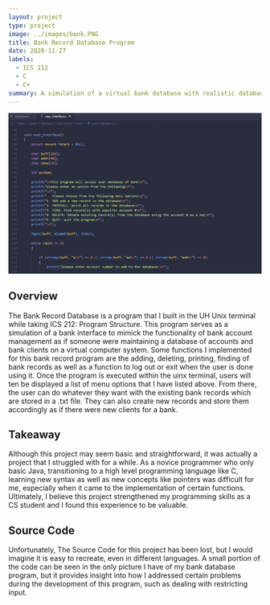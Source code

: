 ```yaml
---
layout: project
type: project
image: ../images/bank.PNG
title: Bank Record Database Program
date: 2020-11-27
labels:
  - ICS 212
  - C
  - C+
summary: A simulation of a virtual bank database with realistic database functions.
---
```


<img class="ui image" src="../images/bank.PNG">

## Overview

The Bank Record Database is a program that I built in the UH Unix terminal while taking ICS 212: Program Structure. This program serves as a simulation of a bank interface to mimick the functionality of bank account management as if someone were maintaining a database of accounts and bank clients on a virtual computer system. Some functions I implemented for this bank record program are the adding, deleting, printing, finding of bank records as well as a function to log out or exit when the user is done using it. Once the program is executed within the uinx terminal, users will ten be displayed a list of menu options that I have listed above. From there, the user can do whatever they want with the existing bank records which are stored in a .txt file. They can also create new records and store them accordingly as if there were new clients for a bank.

## Takeaway

Although this project may seem basic and straightforward, it was actually a project that I struggled with for a while. As a novice programmer who only basic Java, transitioning to a high level programming language like C, learning new syntax as well as new concepts like pointers was difficult for me, especially when it came to the implementation of certain functions. Ultimately, I believe this project strengthened my programming skills as a CS student and I found this experience to be valuable.

## Source Code

Unfortunately, The Source Code for this project has been lost, but I would imagine it is easy to recreate, even in different languages. A small portion of the code can be seen in the only picture I have of my bank database program, but it provides insight into how I addressed certain problems during the development of this program, such as dealing with restricting input.
